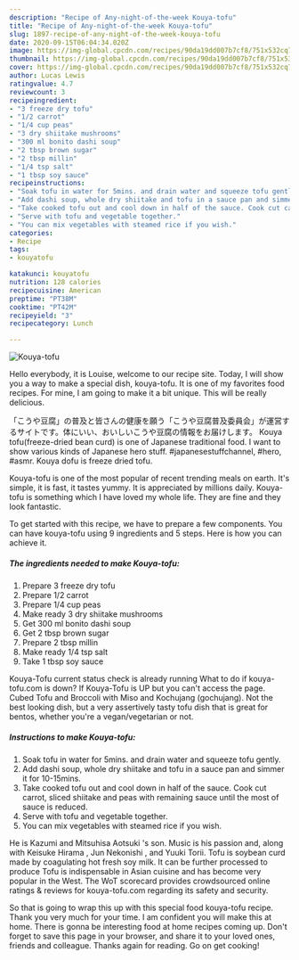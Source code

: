 ```yaml
---
description: "Recipe of Any-night-of-the-week Kouya-tofu"
title: "Recipe of Any-night-of-the-week Kouya-tofu"
slug: 1897-recipe-of-any-night-of-the-week-kouya-tofu
date: 2020-09-15T06:04:34.020Z
image: https://img-global.cpcdn.com/recipes/90da19dd007b7cf8/751x532cq70/kouya-tofu-recipe-main-photo.jpg
thumbnail: https://img-global.cpcdn.com/recipes/90da19dd007b7cf8/751x532cq70/kouya-tofu-recipe-main-photo.jpg
cover: https://img-global.cpcdn.com/recipes/90da19dd007b7cf8/751x532cq70/kouya-tofu-recipe-main-photo.jpg
author: Lucas Lewis
ratingvalue: 4.7
reviewcount: 3
recipeingredient:
- "3 freeze dry tofu"
- "1/2 carrot"
- "1/4 cup peas"
- "3 dry shiitake mushrooms"
- "300 ml bonito dashi soup"
- "2 tbsp brown sugar"
- "2 tbsp millin"
- "1/4 tsp salt"
- "1 tbsp soy sauce"
recipeinstructions:
- "Soak tofu in water for 5mins. and drain water and squeeze tofu gently."
- "Add dashi soup, whole dry shiitake and tofu in a sauce pan and simmer it for 10-15mins."
- "Take cooked tofu out and cool down in half of the sauce. Cook cut carrot, sliced shiitake and peas with remaining sauce until the most of sauce is reduced."
- "Serve with tofu and vegetable together."
- "You can mix vegetables with steamed rice if you wish."
categories:
- Recipe
tags:
- kouyatofu

katakunci: kouyatofu 
nutrition: 128 calories
recipecuisine: American
preptime: "PT38M"
cooktime: "PT42M"
recipeyield: "3"
recipecategory: Lunch

---
```



![Kouya-tofu](https://img-global.cpcdn.com/recipes/90da19dd007b7cf8/751x532cq70/kouya-tofu-recipe-main-photo.jpg)

Hello everybody, it is Louise, welcome to our recipe site. Today, I will show you a way to make a special dish, kouya-tofu. It is one of my favorites food recipes. For mine, I am going to make it a bit unique. This will be really delicious.

「こうや豆腐」の普及と皆さんの健康を願う「こうや豆腐普及委員会」が運営するサイトです。体にいい、おいしいこうや豆腐の情報をお届けします。 Kouya tofu(freeze-dried bean curd) is one of Japanese traditional food. I want to show various kinds of Japanese hero stuff. #japanesestuffchannel, #hero, #asmr. Kouya dofu is freeze dried tofu.

Kouya-tofu is one of the most popular of recent trending meals on earth. It's simple, it is fast, it tastes yummy. It is appreciated by millions daily. Kouya-tofu is something which I have loved my whole life. They are fine and they look fantastic.


To get started with this recipe, we have to prepare a few components. You can have kouya-tofu using 9 ingredients and 5 steps. Here is how you can achieve it.

<!--inarticleads1-->

##### The ingredients needed to make Kouya-tofu:

1. Prepare 3 freeze dry tofu
1. Prepare 1/2 carrot
1. Prepare 1/4 cup peas
1. Make ready 3 dry shiitake mushrooms
1. Get 300 ml bonito dashi soup
1. Get 2 tbsp brown sugar
1. Prepare 2 tbsp millin
1. Make ready 1/4 tsp salt
1. Take 1 tbsp soy sauce


Kouya-Tofu current status check is already running What to do if kouya-tofu.com is down? If Kouya-Tofu is UP but you can&#39;t access the page. Cubed Tofu and Broccoli with Miso and Kochujang (gochujang). Not the best looking dish, but a very assertively tasty tofu dish that is great for bentos, whether you&#39;re a vegan/vegetarian or not. 

<!--inarticleads2-->

##### Instructions to make Kouya-tofu:

1. Soak tofu in water for 5mins. and drain water and squeeze tofu gently.
1. Add dashi soup, whole dry shiitake and tofu in a sauce pan and simmer it for 10-15mins.
1. Take cooked tofu out and cool down in half of the sauce. Cook cut carrot, sliced shiitake and peas with remaining sauce until the most of sauce is reduced.
1. Serve with tofu and vegetable together.
1. You can mix vegetables with steamed rice if you wish.


He is Kazumi and Mitsuhisa Aotsuki &#39;s son. Music is his passion and, along with Keisuke Hirama , Jun Nekonishi , and Yuuki Torii. Tofu is soybean curd made by coagulating hot fresh soy milk. It can be further processed to produce Tofu is indispensable in Asian cuisine and has become very popular in the West. The WoT scorecard provides crowdsourced online ratings &amp; reviews for kouya-tofu.com regarding its safety and security. 

So that is going to wrap this up with this special food kouya-tofu recipe. Thank you very much for your time. I am confident you will make this at home. There is gonna be interesting food at home recipes coming up. Don't forget to save this page in your browser, and share it to your loved ones, friends and colleague. Thanks again for reading. Go on get cooking!
